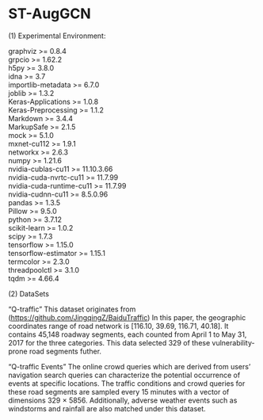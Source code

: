 # ST-AugGCN
(1) Experimental Environment:

graphviz                  >=  0.8.4       
grpcio                    >=  1.62.2      
h5py                      >=  3.8.0       
idna                      >=  3.7         
importlib-metadata        >=  6.7.0       
joblib                    >=  1.3.2       
Keras-Applications        >=  1.0.8       
Keras-Preprocessing       >=  1.1.2       
Markdown                  >=  3.4.4       
MarkupSafe                >=  2.1.5       
mock                      >=  5.1.0       
mxnet-cu112               >=  1.9.1       
networkx                  >=  2.6.3       
numpy                     >=  1.21.6      
nvidia-cublas-cu11        >=  11.10.3.66  
nvidia-cuda-nvrtc-cu11    >=  11.7.99     
nvidia-cuda-runtime-cu11  >=  11.7.99     
nvidia-cudnn-cu11         >=  8.5.0.96    
pandas                    >=  1.3.5       
Pillow                    >=  9.5.0       
python                    >=  3.7.12      
scikit-learn              >=  1.0.2       
scipy                     >=  1.7.3       
tensorflow                >=  1.15.0      
tensorflow-estimator      >=  1.15.1      
termcolor                 >=  2.3.0       
threadpoolctl             >=  3.1.0       
tqdm                      >=  4.66.4      

  
(2) DataSets

“Q-traffic” 
This dataset originates from (https://github.com/JingqingZ/BaiduTraffic)
In this paper, the geographic coordinates range of road network is [116.10, 39.69, 116.71, 40.18]. 
It contains 45,148 roadway segments, each counted from April 1 to May 31, 2017 for the three categories. 
This data selected 329 of these vulnerability-prone road segments futher.

“Q-traffic Events” 
The online crowd queries which are derived from users’ navigation search queries can characterize the potential occurrence of events at specific locations. The traffic conditions and crowd queries for these road segments are sampled every 15 minutes with a vector of dimensions
329 × 5856. Additionally, adverse weather events such as windstorms and rainfall are also matched under this dataset.




